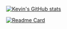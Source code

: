 [![Kevin's GitHub stats](https://github-readme-stats.vercel.app/api?username=kevincastrochavez&count_private=true&show_icons=true&theme=vue-dark#gh-light-mode-only&include_all_commits=true)](https://github.com/anuraghazra/github-readme-stats)

[![Readme Card](https://github-readme-stats.vercel.app/api/pin/?username=kevincastrochavez&repo=trash-turn&show_owner=true)](https://github.com/anuraghazra/github-readme-stats)

